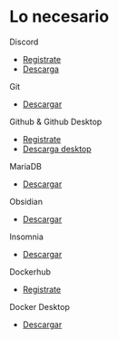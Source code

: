 # Lo necesario

Discord  
- [Registrate](https://discord.com/register)  
- [Descarga](https://discord.com/download)

Git
- [Descargar](https://git-scm.com/download/win)

Github & Github Desktop  
- [Registrate](https://github.com/signup?source=login)  
- [Descarga desktop](https://desktop.github.com/)  

MariaDB  
- [Descargar](https://mariadb.org/download/?t=mariadb&p=mariadb&r=11.2.2&os=Linux&cpu=x86_64&pkg=tar_gz&i=systemd&m=gigenet)  

Obsidian  
- [Descargar](https://obsidian.md/download)  

Insomnia
- [Descargar](https://insomnia.rest/download)  

Dockerhub  
- [Registrate](https://hub.docker.com/)  

Docker Desktop  
- [Descargar](https://www.docker.com/products/docker-desktop/)  
